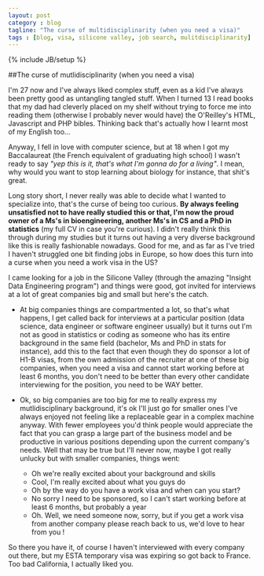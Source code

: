 ```yaml
---
layout: post
category : blog
tagline: "The curse of multidisciplinarity (when you need a visa)"
tags : [blog, visa, silicone valley, job search, mulitdisciplinarity]
---
```

{% include JB/setup %}

##The curse of mutlidisciplinarity (when you need a visa)

I'm 27 now and I've always liked complex stuff, even as a kid I've always been pretty good as untangling tangled stuff. When I turned 13 I read books that my dad had cleverly placed on my shelf without trying to force me into reading them (otherwise I probably never would have) the O'Reilley's HTML, Javascript and PHP bibles. Thinking back that's actually how I learnt most of my English too...

Anyway, I fell in love with computer science, but at 18 when I got my Baccalaureat (the French equivalent of graduating high school) I wasn't ready to say _"yep this is it, that's what I'm gonna do for a living"_. I mean, why would you want to stop learning about biology for instance, that shit's great.

Long story short, I never really was able to decide what I wanted to specialize into, that's the curse of being too curious. **By always feeling unsatisfied not to have really studied this or that, I'm now the proud owner of a Ms's in bioengineering, another Ms's in CS and a PhD in statistics** (my full CV in case you're curious). I didn't really think this through during my studies but it turns out having a very diverse background like this is really fashionable nowadays. Good for me, and as far as I've tried I haven't struggled one bit finding jobs in Europe, so how does this turn into a curse when you need a work visa in the US?

I came looking for a job in the Silicone Valley (through the amazing "Insight Data Engineering program") and things were good, got invited for interviews at a lot of great companies big and small but here's the catch.

- At big companies things are compartmented a lot, so that's what happens, I get called back for interviews at a particular position (data science, data engineer or software engineer usually) but it turns out I'm not as good in statistics or coding as someone who has its entire background in the same field (bachelor, Ms and PhD in stats for instance), add this to the fact that even though they do sponsor a lot of H1-B visas, from the own admission of the recruiter at one of these big companies, when you need a visa and cannot start working before at least 6 months, you don't need to be better than every other candidate interviewing for the position, you need to be WAY better.

- Ok, so big companies are too big for me to really express my mutlidisciplinary background, it's ok I'll just go for smaller ones I've always enjoyed not feeling like a replaceable gear in a complex machine anyway. With fewer employees you'd think people would appreciate the fact that you can grasp a large part of the business model and be productive in various positions depending upon the current company's needs. Well that may be true but I'll never now, maybe I got really unlucky but with smaller companies, things went:
  - Oh we're really excited about your background and skills
  - Cool, I'm really excited about what you guys do
  - Oh by the way do you have a work visa and when can you start?
  - No sorry I need to be sponsored, so I can't start working before at least 6 months, but probably a year
  - Oh. Well, we need someone now, sorry, but if you get a work visa from another company please reach back to us, we'd love to hear from you !

So there you have it, of course I haven't interviewed with every company out there, but my ESTA temporary visa was expiring so got back to France. Too bad California, I actually liked you.

